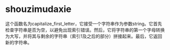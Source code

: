 # shouzimudaxie
这个函数名为capitalize_first_letter，它接受一个字符串作为参数string。它首先检查字符串是否为空，以避免出现索引错误。然后，它将字符串的第一个字母转换为大写，并将其与剩余的字符串（索引1及之后的部分）拼接起来。最后，它返回新的字符串。
